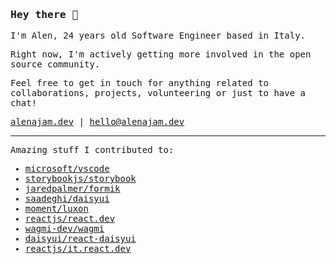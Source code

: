 ### <samp>Hey there 👋</samp>

<samp>

I'm Alen, 24 years old Software Engineer based in Italy. 

Right now, I'm actively getting more involved in the open source community.

Feel free to get in touch for anything related to collaborations, projects, volunteering or just to have a chat!

[alenajam.dev](https://alenajam.dev) | [hello@alenajam.dev](mailto:hello@alenajam.dev)

---

Amazing stuff I contributed to:

- [microsoft/vscode](https://github.com/microsoft/vscode/pulls?q=is%3Apr+author%3Aoxcened)
- [storybookjs/storybook](https://github.com/storybookjs/storybook/pulls?q=is%3Apr+author%3Aoxcened)
- [jaredpalmer/formik](https://github.com/jaredpalmer/formik/pulls?q=is%3Apr+author%3Aoxcened)
- [saadeghi/daisyui](https://github.com/saadeghi/daisyui/pulls?q=is%3Apr+author%3Aoxcened)
- [moment/luxon](https://github.com/moment/luxon/pulls?q=is%3Apr+author%3Aoxcened)
- [reactjs/react.dev](https://github.com/reactjs/react.dev/pulls?q=is%3Apr+author%3Aoxcened)
- [wagmi-dev/wagmi](https://github.com/wagmi-dev/wagmi/pulls?q=is%3Apr+author%3Aoxcened)
- [daisyui/react-daisyui](https://github.com/daisyui/react-daisyui/pulls?q=is%3Apr+author%3Aoxcened)
- [reactjs/it.react.dev](https://github.com/reactjs/it.react.dev/pulls?q=is%3Apr+author%3Aoxcened)
</samp>

<!-- ---

<img src="https://github-readme-stats.vercel.app/api?username=oxcened&hide_rank=false&show_icons=true&custom_title=Open%20Source%20Stats&text_bold=false&theme=graywhite" width="400px" alt="Alen Ajam's open source stats" />

-->
